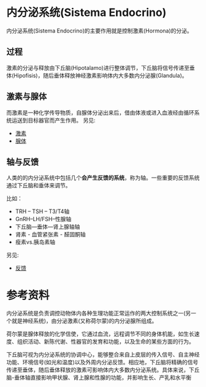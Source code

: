 # 内分泌系统(Sistema Endocrino)

内分泌系统(Sistema Endocrino)的主要作用就是控制激素(Hormona)的分泌。

## 过程

激素的分泌与释放由下丘脑(Hipotalamo)进行整体调节，下丘脑将信号传递至垂体(Hipofisis)，随后垂体释放神经激素影响体内大多数内分泌腺(Glandula)。

## 激素与腺体
而激素是一种化学传导物质，自腺体分泌出来后，借由体液或进入血液经由循环系统运送到目标器官而产生作用。
另见:
- [激素](./激素.md)
- [腺体](./腺体.md)

## 轴与反馈
人类的的内分泌系统中包括几个**会产生反馈的系统**，称为轴。一些重要的反馈系统通过下丘脑和垂体来调节。

比如：
- TRH – TSH – T3/T4轴
- GnRH–LH/FSH–性腺轴
- 下丘脑—垂体—肾上腺轴轴
- 肾素 - 血管紧张素 - 醛固酮轴
- 瘦素vs.胰岛素轴

另见:
- [反馈](./反馈.md)


# 参考资料

内分泌系统是负责调控动物体内各种生理功能正常运作的两大控制系统之一(另一个就是神经系统)，由分泌激素(又称荷尔蒙)的内分泌腺所组成。

荷尔蒙是腺体释放的化学信使，它通过血流，远程调节不同的身体机能，如生长速度、组织活动、新陈代谢、性器官的发育和功能，以及生命的某些方面的行为。

下丘脑可视为内分泌系统的协调中心，能够整合来自上皮层的传入信号、自主神经功能、环境信号(如光和温度)以及外周内分泌反馈。相应地，下丘脑将精确的信号传递至垂体，随后垂体释放的激素可影响体内大多数内分泌系统。具体来说，下丘脑-垂体轴直接影响甲状腺、肾上腺和性腺的功能，并影响生长、产乳和水平衡